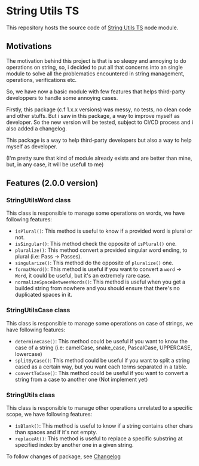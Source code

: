# String Utils TS

This repository hosts the source code of [String Utils TS](https://www.npmjs.com/package/string-utils-ts) node module.

## Motivations

The motivation behind this project is that is so sleepy and annoying to do operations on string, so, i decided to put all that concerns into an single module to solve all the problematics encountered in string management, operations, verifications etc.

So, we have now a basic module with few features that helps third-party developpers to handle some annoying cases.

Firstly, this package (c.f 1.x.x versions) was messy, no tests, no clean code and other stuffs. But i saw in this package, a way to improve myself as developer. So the new version will be tested, subject to CI/CD process and i also added a changelog.

This package is a way to help third-party developers but also a way to help myself as developer.

(I'm pretty sure that kind of module already exists and are better than mine, but, in any case, it will be usefull to me)

## Features (2.0.0 version)

### StringUtilsWord class

This class is responsible to manage some operations on words, we have following features:

- `isPlural()`: This method is useful to know if a provided word is plural or not.
- `isSingular()`: This method check the opposite of `isPlural()` one.
- `pluralize()`: This method convert a provided singular word ending, to plural (i.e: Pass -> Passes).
- `singularize()`: This method do the opposite of `pluralize()` one.
- `formatWord()`: This method is useful if you want to convert a `word` -> `Word`, it could be useful, but it's an extremely rare case.
- `normalizeSpaceBetweenWords()`: This method is useful when you get a builded string from nowhere and you should ensure that there's no duplicated spaces in it.

### StringUtilsCase class

This class is responsible to manage some operations on case of strings, we have following features:

- `determineCase()`: This method could be useful if you want to know the case of a string (i.e: camelCase, snake_case, PascalCase, UPPERCASE, lowercase)
- `splitByCase()`: This method could be useful if you want to split a string cased as a certain way, but you want each terms separated in a table.
- `convertToCase()`: This method could be useful if you want to convert a string from a case to another one (Not implement yet)

### StringUtils class

This class is responsible to manage other operations unrelated to a specific scope, we have following features:

- `isBlank()`: This method is useful to know if a string contains other chars than spaces and if it's not empty.
- `replaceAt()`: This method is useful to replace a specific substring at specified index by another one in a given string.

To follow changes of package, see [Changelog](./CHANGELOG.md)
